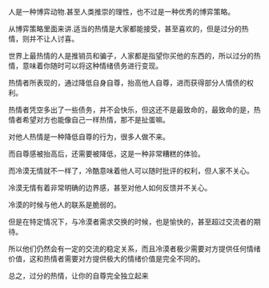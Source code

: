 人是一种博弈动物.甚至人类推崇的理性，也不过是一种优秀的博弈策略。

从博弈策略里面来讲.适当的热情是大家都能接受，甚至喜欢的，但是过分的热情，则并不让人讨喜。

世界上最热情的人是推销员和骗子，人家都是指望你买他的东西的，所以过分的热情，意味着你随时可以将这种情绪债务进行变现。

热情者所表现的，通过降低自身自尊，抬高他人自尊，进而获得部分人情债的权利。

热情者凭空多出了一些债务，并不会快乐，但这还不是最致命的，最致命的是，热情者希望对方也能像自己一样热情，那不是扯蛋嘛。

对他人热情是一种降低自尊的行为，很多人做不来。

而自尊感被抬高后，还需要被降低，这是一种非常糟糕的体验。

而冷漠无情就不一样了，冷酷意味着他人可以随时批评的权利，但人家不关心。

冷漠无情有着非常明确的边界感，甚至对他人如何反馈并不关心。

冷漠的时候与他人的联系是脆弱的。

但是在特定情况下，与冷漠者需求交换的时候，也是愉快的，甚至超过交流者的期待。

所以他们仍然会有一定的交流的稳定关系，而且冷漠者极少需要对方提供任何情绪价值，这和热情者需要对方提供极大的情绪价值是完全不同的。

总之，过分的热情，让你的自尊完全独立起来
